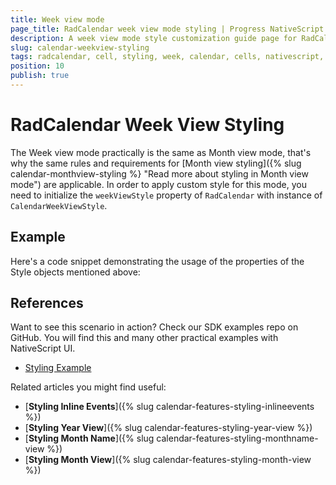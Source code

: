 ```yaml
---
title: Week view mode
page_title: RadCalendar week view mode styling | Progress NativeScript UI Documentation
description: A week view mode style customization guide page for RadCalendar for NativeScript.
slug: calendar-weekview-styling
tags: radcalendar, cell, styling, week, calendar, cells, nativescript, professional, ui
position: 10
publish: true
---
```


# RadCalendar Week View Styling

The Week view mode practically is the same as Month view mode, that's why the same rules and requirements for [Month view styling]({% slug calendar-monthview-styling %} "Read more about styling in Month view mode") are applicable.
In order to apply custom style for this mode, you need to initialize the `weekViewStyle` property of `RadCalendar` with instance of `CalendarWeekViewStyle`.

## Example
Here's a code snippet demonstrating the usage of the properties of the Style objects mentioned above:

<snippet id='calendar-weekview-styling'/>

## References
Want to see this scenario in action?
Check our SDK examples repo on GitHub. You will find this and many other practical examples with NativeScript UI.

* [Styling Example](https://github.com/telerik/nativescript-ui-samples/tree/master/calendar/app/calendar/cell-styling)

Related articles you might find useful:

* [**Styling Inline Events**]({% slug calendar-features-styling-inlineevents %})
* [**Styling Year View**]({% slug calendar-features-styling-year-view %})
* [**Styling Month Name**]({% slug calendar-features-styling-monthname-view %})
* [**Styling Month View**]({% slug calendar-features-styling-month-view %})